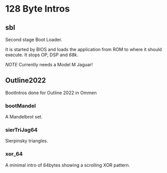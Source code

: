 # 128 Byte Intros

## sbl

Second stage Boot Loader.

It is started by BIOS and loads the application from ROM to where it should execute. It stops OP, DSP and *68k*.

*NOTE* Currently needs a Model M Jaguar!

## Outline2022

BootIntros done for Outline 2022 in Ommen

### bootMandel

A Mandelbrot set.

### sierTriJag64

Sierpinsky triangles.

### xor_64

A minimal intro of 64bytes showing a scrolling XOR pattern.
